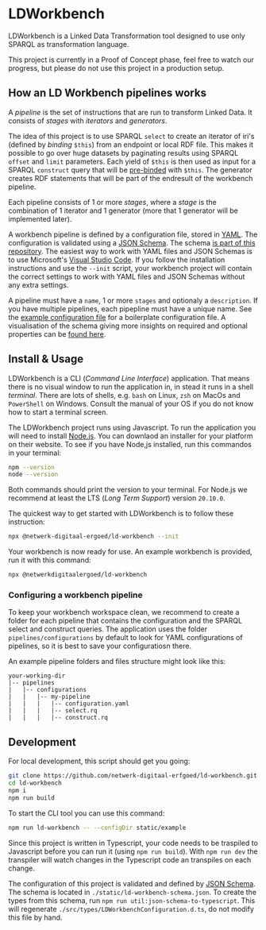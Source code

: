 # LDWorkbench

LDWorkbench is a Linked Data Transformation tool designed to use only SPARQL as transformation language.

This project is currently in a Proof of Concept phase, feel free to watch our progress, but please do not use this project in a production setup.

## How an LD Workbench pipelines works

A *pipeline* is the set of instructions that are run to transform Linked Data. It consists of *stages* with *iterators* and *generators*.

The idea of this project is to use SPARQL `select` to create an iterator of iri's (defined by *binding* `$this`) from an endpoint or local RDF file. This makes it possible to go over huge datasets by paginating results using SPARQL `offset` and `limit` parameters. Each yield of `$this` is then used as input for a SPARQL `construct` query that will be [pre-binded](https://www.w3.org/TR/shacl/#pre-binding) with `$this`. The generator creates RDF statements that will be part of the endresult of the workbench pipeline.

Each pipeline consists of 1 or more *stages*, where a *stage* is the combination of 1 iterator and 1 generator (more that 1 generator will be implemented later).

A workbench pipeline is defined by a configuration file, stored in [YAML](https://yaml.org). The configuration is validated using a [JSON Schema](https://json-schema.org). The schema [is part of this repository](https://github.com/netwerk-digitaal-erfgoed/ld-workbench/blob/main/static/ld-workbench.schema.json). The easiest way to work with YAML files and JSON Schemas is to use Microsoft's [Visual Studio Code](https://code.visualstudio.com). If you follow the installation instructions and use the `--init` script, your workbench project will contain the correct settings to work with YAML files and JSON Schemas without any extra settings.

A pipeline must have a `name`, 1 or more `stages` and optionaly a `description`. If you have multiple pipelines, each pipepline must have a unique name.  See the [example configuration file](https://github.com/netwerk-digitaal-erfgoed/ld-workbench/blob/main/static/example/config.yml) for a boilerplate configuration file. A visualisation of the schema giving more insights on required and optional properties can be [found here](https://json-schema.app/view/%23?url=https%3A%2F%2Fraw.githubusercontent.com%2Fnetwerk-digitaal-erfgoed%2Fld-workbench%2Fmain%2Fstatic%2Fld-workbench.schema.json).

## Install & Usage

LDWorkbench is a CLI (*Command Line Interface*) application. That means there is no visual window to run the application in, in stead it runs in a shell *terminal*. There are lots of shells, e.g. `bash` on Linux, `zsh` on MacOs and `PowerShell` on Windows. Consult the manual of your OS if you do not know how to start a terminal screen.

The LDWorkbench project runs using Javascript. To run the application you will need to install [Node.js](https://nodejs.org/en). You can downlaod an installer for your platform on their website. To see if you have Node,js installed, run this commandos in your terminal:
```bash
npm --version
node --version
```


Both commands should print the version to your terminal. For Node.js we recommend at least the LTS (*Long Term Support*) version `20.10.0`.

The quickest way to get started with LDWorkbench is to follow these instruction:

```bash
npx @netwerk-digitaal-ergoed/ld-workbench --init
```

Your workbench is now ready for use. An example workbench is provided, run it with this command:

```bash
npx @netwerkdigitaalergoed/ld-workbench
```

### Configuring a workbench pipeline
To keep your workbench workspace clean, we recommend to create a folder for each pipeline that contains the configuration and the SPARQL select and construct queries. The application uses the folder `pipelines/configurations` by default to look for YAML configurations of pipelines, so it is best to save your configuratiosn there.

An example pipeline folders and files structure might look like this:

```
your-working-dir
|-- pipelines
|   |-- configurations
|   |   |-- my-pipeline
|   |   |   |-- configuration.yaml
|   |   |   |-- select.rq
|   |   |   |-- construct.rq
```

## Development
For local development, this script should get you going:
```bash
git clone https://github.com/netwerk-digitaal-erfgoed/ld-workbench.git
cd ld-workbench
npm i
npm run build
```

To start the CLI tool you can use this command:
```bash
npm run ld-workbench -- --configDir static/example
```

Since this project is written in Typescript, your code needs to be traspiled to Javascript before you can run it (using `npm run build`). With `npm run dev` the transpiler will watch changes in the Typescript code an transpiles on each change.

The configuration of this project is validated and defined by [JSON Schema](https://json-schema.org). The schema is located in `./static/ld-workbench-schema.json`. To create the types from this schema, run `npm run util:json-schema-to-typescript`. This will regenerate `./src/types/LDWorkbenchConfiguration.d.ts`, do not modify this file by hand.

